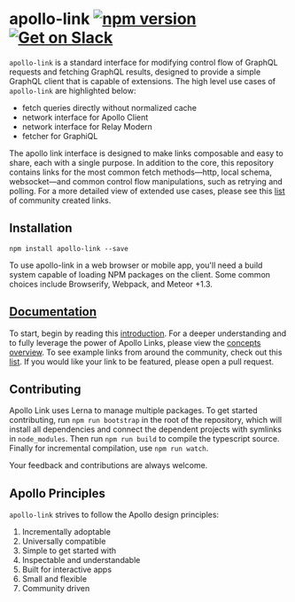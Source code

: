 # apollo-link [![npm version](https://badge.fury.io/js/apollo-link.svg)](https://badge.fury.io/js/apollo-link) [![Get on Slack](https://img.shields.io/badge/slack-join-orange.svg)](http://www.apollostack.com/#slack)

`apollo-link` is a standard interface for modifying control flow of GraphQL requests and fetching GraphQL results, designed to provide a simple GraphQL client that is capable of extensions.
The high level use cases of `apollo-link` are highlighted below:

* fetch queries directly without normalized cache
* network interface for Apollo Client
* network interface for Relay Modern
* fetcher for GraphiQL

The apollo link interface is designed to make links composable and easy to share, each with a single purpose. In addition to the core, this repository contains links for the most common fetch methods—http, local schema, websocket—and common control flow manipulations, such as retrying and polling. For a more detailed view of extended use cases, please see this [list](http://www.apollographql.com/docs/link/links/community.html) of community created links.

## Installation

`npm install apollo-link --save`

To use apollo-link in a web browser or mobile app, you'll need a build system capable of loading NPM packages on the client.
Some common choices include Browserify, Webpack, and Meteor +1.3.

## [Documentation](http://www.apollographql.com/docs/link/index.html)

To start, begin by reading this [introduction](https://www.apollographql.com/docs/link/index.html). For a deeper understanding and to fully leverage the power of Apollo Links, please view the [concepts overview](https://www.apollographql.com/docs/link/overview.html). To see example links from around the community, check out this [list](http://www.apollographql.com/docs/link/links/community.html). If you would like your link to be featured, please open a pull request.

## Contributing

Apollo Link uses Lerna to manage multiple packages. To get started contributing, run `npm run bootstrap` in the root of the repository, which will install all dependencies and connect the dependent projects with symlinks in `node_modules`. Then run `npm run build` to compile the typescript source. Finally for incremental compilation, use `npm run watch`.

Your feedback and contributions are always welcome.

## Apollo Principles

`apollo-link` strives to follow the Apollo design principles:

1. Incrementally adoptable
2. Universally compatible
2. Simple to get started with
3. Inspectable and understandable
4. Built for interactive apps
4. Small and flexible
5. Community driven
